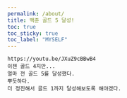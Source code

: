 ```yaml
---
permalink: /about/
title: 백준 골드 5 달성!
toc: true
toc_sticky: true
toc_label: "MYSELF"
---
```


    https://youtu.be/JXuZ9cBBwB4
    이젠 골드 4지만...
    얼마 전 골드 5를 달성했다.
    뿌듯하다.
    더 정진해서 골드 1까지 달성해보도록 해야겠다.